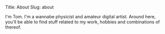 Title: About
Slug: about

I'm Tom. I'm a wannabe physicist and amateur digital artist. Around here, you'll be able to find stuff
related to my work, hobbies and combinations of thereof.
